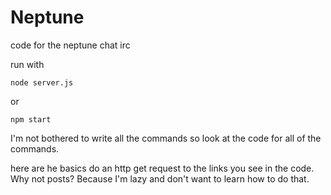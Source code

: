 # Neptune
code for the neptune chat irc

run with 
```
node server.js
```
or 
```
npm start
```
 
I'm not bothered to write all the commands so look at the code for all of the commands.

here are he basics
do an http get request to the links you see in the code. Why not posts? Because I'm lazy and don't want to learn how to do that.
